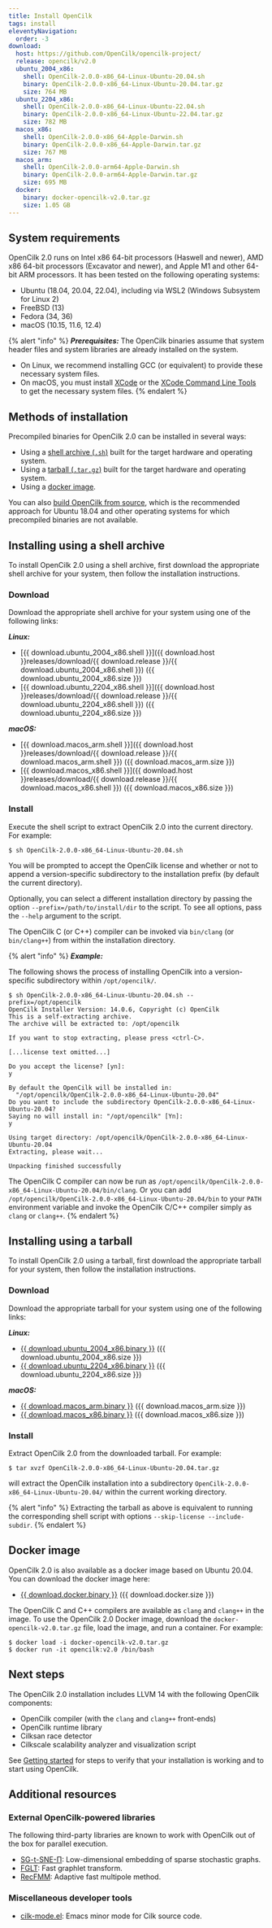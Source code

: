 ```yaml
---
title: Install OpenCilk
tags: install
eleventyNavigation:
  order: -3
download:
  host: https://github.com/OpenCilk/opencilk-project/
  release: opencilk/v2.0
  ubuntu_2004_x86: 
    shell: OpenCilk-2.0.0-x86_64-Linux-Ubuntu-20.04.sh
    binary: OpenCilk-2.0.0-x86_64-Linux-Ubuntu-20.04.tar.gz
    size: 764 MB
  ubuntu_2204_x86: 
    shell: OpenCilk-2.0.0-x86_64-Linux-Ubuntu-22.04.sh
    binary: OpenCilk-2.0.0-x86_64-Linux-Ubuntu-22.04.tar.gz
    size: 782 MB
  macos_x86: 
    shell: OpenCilk-2.0.0-x86_64-Apple-Darwin.sh
    binary: OpenCilk-2.0.0-x86_64-Apple-Darwin.tar.gz
    size: 767 MB
  macos_arm:
    shell: OpenCilk-2.0.0-arm64-Apple-Darwin.sh
    binary: OpenCilk-2.0.0-arm64-Apple-Darwin.tar.gz
    size: 695 MB
  docker: 
    binary: docker-opencilk-v2.0.tar.gz
    size: 1.05 GB
---
```


## System requirements

OpenCilk 2.0 runs on Intel x86 64-bit processors (Haswell and newer), AMD x86
64-bit processors (Excavator and newer), and Apple M1 and other 64-bit
ARM processors.  It has been tested on the following operating systems:

 - Ubuntu (18.04, 20.04, 22.04), including via WSL2 (Windows Subsystem for Linux 2)
 - FreeBSD (13)
 - Fedora (34, 36)
 - macOS (10.15, 11.6, 12.4)

{% alert "info" %}
***Prerequisites:*** The OpenCilk binaries assume that system header files and system libraries
are already installed on the system.
- On Linux, we recommend installing GCC (or equivalent) to provide these necessary system files.
- On macOS, you must install [XCode](https://developer.apple.com/support/xcode/) or
the [XCode Command Line Tools](https://mac.install.guide/commandlinetools/index.html) to get
the necessary system files. 
{% endalert %}

## Methods of installation

Precompiled binaries for OpenCilk 2.0 can be installed in several ways:
- Using a [shell archive (`.sh`)](#installing-using-a-shell-archive) built for the target hardware and operating system.
- Using a [tarball (`.tar.gz`)](#installing-using-a-tarball) built for the target hardware and operating system.
- Using a [docker image](#docker-image).

You can also [build OpenCilk from source](../build-opencilk-from-source),
which is the recommended approach for Ubuntu 18.04 and other operating systems for
which precompiled binaries are not available.

## Installing using a shell archive

To install OpenCilk 2.0 using a shell archive, first download the appropriate shell
archive for your system, then follow the installation instructions.

### Download

Download the appropriate shell archive for your system using one of the following links:

***Linux:***
 - [{{ download.ubuntu_2004_x86.shell }}]({{ download.host }}releases/download/{{ download.release }}/{{ download.ubuntu_2004_x86.shell }})
   ({{ download.ubuntu_2004_x86.size }})
 - [{{ download.ubuntu_2204_x86.shell }}]({{ download.host }}releases/download/{{ download.release }}/{{ download.ubuntu_2204_x86.shell }})
   ({{ download.ubuntu_2204_x86.size }})
 
***macOS:***
 - [{{ download.macos_arm.shell }}]({{ download.host }}releases/download/{{ download.release }}/{{ download.macos_arm.shell }})
   ({{ download.macos_arm.size }})
 - [{{ download.macos_x86.shell }}]({{ download.host }}releases/download/{{ download.release }}/{{ download.macos_x86.shell }})
   ({{ download.macos_x86.size }})

### Install

Execute the shell script to extract OpenCilk 2.0 into the current directory.  For example:

```shell-session
$ sh OpenCilk-2.0.0-x86_64-Linux-Ubuntu-20.04.sh
```

You will be prompted to accept the OpenCilk license and whether or not to
append a version-specific subdirectory to the installation prefix (by default
the current directory).

Optionally, you can select a different installation directory by passing the
option `--prefix=/path/to/install/dir` to the script.  To see all options, pass
the `--help` argument to the script.

The OpenCilk C (or C++) compiler can be invoked via `bin/clang` (or
`bin/clang++`) from within the installation directory.

{% alert "info" %}
***Example:***

The following shows the process of installing OpenCilk into a version-specific
subdirectory within `/opt/opencilk/`.

```shell-session
$ sh OpenCilk-2.0.0-x86_64-Linux-Ubuntu-20.04.sh --prefix=/opt/opencilk
OpenCilk Installer Version: 14.0.6, Copyright (c) OpenCilk
This is a self-extracting archive.
The archive will be extracted to: /opt/opencilk

If you want to stop extracting, please press <ctrl-C>.

[...license text omitted...]

Do you accept the license? [yn]:
y

By default the OpenCilk will be installed in:
  "/opt/opencilk/OpenCilk-2.0.0-x86_64-Linux-Ubuntu-20.04"
Do you want to include the subdirectory OpenCilk-2.0.0-x86_64-Linux-Ubuntu-20.04?
Saying no will install in: "/opt/opencilk" [Yn]:
y

Using target directory: /opt/opencilk/OpenCilk-2.0.0-x86_64-Linux-Ubuntu-20.04
Extracting, please wait...

Unpacking finished successfully
```

The OpenCilk C compiler can now be run as
`/opt/opencilk/OpenCilk-2.0.0-x86_64-Linux-Ubuntu-20.04/bin/clang`.  Or you can add
`/opt/opencilk/OpenCilk-2.0.0-x86_64-Linux-Ubuntu-20.04/bin` to your `PATH` environment variable
and invoke the OpenCilk C/C++ compiler simply as `clang` or `clang++`.
{% endalert %}

## Installing using a tarball

To install OpenCilk 2.0 using a tarball, first download the appropriate tarball
for your system, then follow the installation instructions.

### Download

Download the appropriate tarball for your system using one of the following links:

***Linux:***
 - <a id="{{ download.release }} ubuntu 2004 x86" href="{{ download.host }}releases/download/{{ download.release }}/{{ download.ubuntu_2004_x86.binary }}">{{ download.ubuntu_2004_x86.binary }}</a>
   ({{ download.ubuntu_2004_x86.size }})
 - <a id="{{ download.release }} ubuntu 2204 x86" href="{{ download.host }}releases/download/{{ download.release }}/{{ download.ubuntu_2204_x86.binary }}">{{ download.ubuntu_2204_x86.binary }}</a>
   ({{ download.ubuntu_2204_x86.size }})
 
***macOS:***
 - <a id="{{ download.release }} macos arm" href="{{ download.host }}releases/download/{{ download.release }}/{{ download.macos_arm.binary }}">{{ download.macos_arm.binary }}</a>
   ({{ download.macos_arm.size }})
 - <a id="{{ download.release }} macos x86" href="{{ download.host }}releases/download/{{ download.release }}/{{ download.macos_x86.binary }}">{{ download.macos_x86.binary }}</a>
   ({{ download.macos_x86.size }})
 
### Install

Extract OpenCilk 2.0 from the downloaded tarball.  For example:
```shell-session
$ tar xvzf OpenCilk-2.0.0-x86_64-Linux-Ubuntu-20.04.tar.gz
```
will extract the OpenCilk installation into a subdirectory
`OpenCilk-2.0.0-x86_64-Linux-Ubuntu-20.04/` within the current working directory.

{% alert "info" %}
Extracting the tarball as above is equivalent to running the corresponding
shell script with options `--skip-license --include-subdir`.
{% endalert %}

## Docker image

OpenCilk 2.0 is also available as a docker image based on Ubuntu 20.04.
You can download the docker image here:

- <a id="{{ download.release }} docker" href="{{ download.host }}releases/download/{{ download.release }}/{{ download.docker.binary }}">{{ download.docker.binary }}</a>
   ({{ download.docker.size }})

The OpenCilk C and C++ compilers are available as `clang` and `clang++` in the
image.  To use the OpenCilk 2.0 Docker image, download the
`docker-opencilk-v2.0.tar.gz` file, load the image, and run a container.  For
example:

```shell-session
$ docker load -i docker-opencilk-v2.0.tar.gz
$ docker run -it opencilk:v2.0 /bin/bash
```

## Next steps

The OpenCilk 2.0 installation includes LLVM 14 with the following OpenCilk
components:

 - OpenCilk compiler (with the `clang` and `clang++` front-ends)
 - OpenCilk runtime library
 - Cilksan race detector 
 - Cilkscale scalability analyzer and visualization script

See [Getting started](/doc/users-guide/getting-started) for steps to verify
that your installation is working and to start using OpenCilk.

## Additional resources

### External OpenCilk-powered libraries

The following third-party libraries are known to work with OpenCilk out of the
box for parallel execution.

- [SG-t-SNE-Π](https://github.com/fcdimitr/sgtsnepi): Low-dimensional embedding
  of sparse stochastic graphs.
- [FGLT](https://github.com/ailiop/fglt): Fast graphlet transform.
- [RecFMM](https://github.com/zhang416/recfmm): Adaptive fast multipole method.

### Miscellaneous developer tools

- [cilk-mode.el](https://github.com/ailiop/cilk-mode/): Emacs minor mode for
  Cilk source code.
